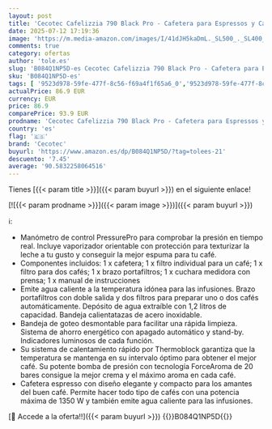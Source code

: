 ```yaml
---
layout: post
title: 'Cecotec Cafelizzia 790 Black Pro - Cafetera para Espressos y Cappuccino con Manometro  1350 W  Sistema Thermoblock  20 Bares  Modo Auto para 1-2 Cafés  Vaporizador Orientable  1.1L  Negro'
date: 2025-07-12 17:19:36
image: 'https://m.media-amazon.com/images/I/41dJH5kaDmL._SL500_._SL400_.jpg'
comments: true
category: ofertas
author: 'tole.es'
slug: 'B084Q1NP5D-es Cecotec Cafelizzia 790 Black Pro - Cafetera para Espressos...'
sku: 'B084Q1NP5D-es'
tags: [ '9523d978-59fe-477f-8c56-f69a4f1f65a6_0','9523d978-59fe-477f-8c56-f69a4f1f65a6_4901','Arborist Merchandising Root','Cafeteras para espresso','Hogar y cocina','Máquinas cafeteras','Self Service','Special Features Stores','Utensilios para café y té','cafetera','cecotec','🇪🇸', ]
actualPrice: 86.9 EUR
currency: EUR
price: 86.9
comparePrice: 93.9 EUR
prodname: 'Cecotec Cafelizzia 790 Black Pro - Cafetera para Espressos y Cappuccino con Manometro  1350 W  Sistema Thermoblock  20 Bares  Modo Auto para 1-2 Cafés  Vaporizador Orientable  1.1L  Negro'
country: 'es'
flag: '🇪🇸'
brand: 'Cecotec'
buyurl: 'https://www.amazon.es/dp/B084Q1NP5D/?tag=tolees-21'
descuento: '7.45'
average: '90.5832258064516'
---
```


Tienes [{{< param title >}}]({{< param buyurl >}}) en el siguiente enlace!

[![{{< param prodname >}}]({{< param image >}})]({{< param buyurl >}})

ℹ️:

- Manómetro de control PressurePro para comprobar la presión en tiempo real. Incluye vaporizador orientable con protección para texturizar la leche a tu gusto y conseguir la mejor espuma para tu café.
- Componentes incluidos: 1 x cafetera; 1 x filtro individual para un café; 1 x filtro para dos cafés; 1 x brazo portafiltros; 1 x cuchara medidora con prensa; 1 x manual de instrucciones
- Emite agua caliente a la temperatura idónea para las infusiones. Brazo portafiltros con doble salida y dos filtros para preparar uno o dos cafés automáticamente. Depósito de agua extraíble con 1,2 litros de capacidad. Bandeja calientatazas de acero inoxidable.
- Bandeja de goteo desmontable para facilitar una rápida limpieza. Sistema de ahorro energético con apagado automático y stand-by. Indicadores luminosos de cada función.
- Su sistema de calentamiento rápido por Thermoblock garantiza que la temperatura se mantenga en su intervalo óptimo para obtener el mejor café. Su potente bomba de presión con tecnología ForceAroma de 20 bares consigue la mejor crema y el máximo aroma en cada café.
- Cafetera espresso con diseño elegante y compacto para los amantes del buen café. Permite hacer todo tipo de cafés con una potencia máxima de 1350 W y también emite agua caliente para las infusiones.

[🛒 Accede a la oferta!!]({{< param buyurl >}})
{{<world>}}B084Q1NP5D{{</world>}}
